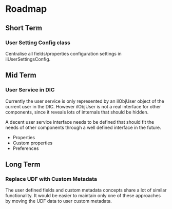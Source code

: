 # Roadmap

## Short Term

### User Setting Config class

Centralise all fields/properties configuration settings in ilUserSettingsConfig.

## Mid Term

### User Service in DIC

Currently the user service is only represented by an ilObjUser object of the current user in the DIC. However ilObjUser is not a real interface for other components, since it reveals lots of internals that should be hidden.

A decent user service interface needs to be defined that should fit the needs of other components through a well defined interface in the future.

- Properties
- Custom properties
- Preferences


## Long Term

### Replace UDF with Custom Metadata

The user defined fields and custom metadata concepts share a lot of similar functionality. It would be easier to maintain only one of these approaches by moving the UDF data to user custom metadata.
